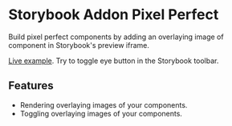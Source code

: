 # Storybook Addon Pixel Perfect

Build pixel perfect components by adding an overlaying image of component in Storybook's preview iframe.

[Live example](https://639313fc4b277f76b849dc95-zkytxgqjae.chromatic.com/). Try to toggle eye button in the Storybook toolbar.

## Features

- Rendering overlaying images of your components.
- Toggling overlaying images of your components.
